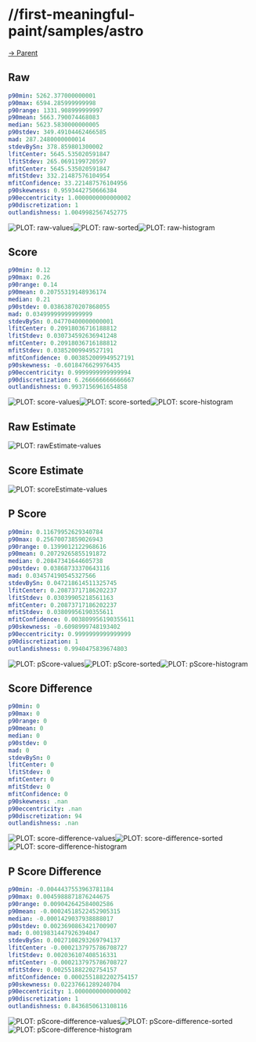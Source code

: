 
# //first-meaningful-paint/samples/astro

[→ Parent](../..)


## Raw


```yaml
p90min: 5262.377000000001
p90max: 6594.285999999998
p90range: 1331.908999999997
p90mean: 5663.790074468083
median: 5623.5830000000005
p90stdev: 349.49104462466585
mad: 287.2480000000014
stdevBySn: 378.859801300002
lfitCenter: 5645.535020591847
lfitStdev: 265.0691199720597
mfitCenter: 5645.535020591847
mfitStdev: 332.21487576104954
mfitConfidence: 33.221487576104956
p90skewness: 0.9593442750666384
p90eccentricity: 1.0000000000000002
p90discretization: 1
outlandishness: 1.0049982567452775

```

![PLOT: raw-values](./raw/values.svg)![PLOT: raw-sorted](./raw/sorted.svg)![PLOT: raw-histogram](./raw/histogram.svg)
## Score


```yaml
p90min: 0.12
p90max: 0.26
p90range: 0.14
p90mean: 0.20755319148936174
median: 0.21
p90stdev: 0.03863870207868055
mad: 0.03499999999999999
stdevBySn: 0.04770400000000001
lfitCenter: 0.20918036716188812
lfitStdev: 0.030734592636941248
mfitCenter: 0.20918036716188812
mfitStdev: 0.03852009949527191
mfitConfidence: 0.003852009949527191
p90skewness: -0.6018476629976435
p90eccentricity: 0.9999999999999994
p90discretization: 6.266666666666667
outlandishness: 0.9937156961654858

```

![PLOT: score-values](./score/values.svg)![PLOT: score-sorted](./score/sorted.svg)![PLOT: score-histogram](./score/histogram.svg)
## Raw Estimate

![PLOT: rawEstimate-values](./rawEstimate/values.svg)
## Score Estimate

![PLOT: scoreEstimate-values](./scoreEstimate/values.svg)
## P Score


```yaml
p90min: 0.11679952629340784
p90max: 0.25670073859026943
p90range: 0.1399012122968616
p90mean: 0.20729265855191872
median: 0.20847341644605738
p90stdev: 0.03868733370643116
mad: 0.034574190545327566
stdevBySn: 0.047218614511325745
lfitCenter: 0.20873717186202237
lfitStdev: 0.03039905218561163
mfitCenter: 0.20873717186202237
mfitStdev: 0.03809956190355611
mfitConfidence: 0.003809956190355611
p90skewness: -0.6098999748193402
p90eccentricity: 0.9999999999999999
p90discretization: 1
outlandishness: 0.9940475839674803

```

![PLOT: pScore-values](./pScore/values.svg)![PLOT: pScore-sorted](./pScore/sorted.svg)![PLOT: pScore-histogram](./pScore/histogram.svg)
## Score Difference


```yaml
p90min: 0
p90max: 0
p90range: 0
p90mean: 0
median: 0
p90stdev: 0
mad: 0
stdevBySn: 0
lfitCenter: 0
lfitStdev: 0
mfitCenter: 0
mfitStdev: 0
mfitConfidence: 0
p90skewness: .nan
p90eccentricity: .nan
p90discretization: 94
outlandishness: .nan

```

![PLOT: score-difference-values](./score-difference/values.svg)![PLOT: score-difference-sorted](./score-difference/sorted.svg)![PLOT: score-difference-histogram](./score-difference/histogram.svg)
## P Score Difference


```yaml
p90min: -0.0044437553963781184
p90max: 0.0045988871876244675
p90range: 0.009042642584002586
p90mean: -0.00024518522452905315
median: -0.0001429037938888017
p90stdev: 0.0023690863421700907
mad: 0.0019831447926394047
stdevBySn: 0.0027108293269794137
lfitCenter: -0.0002137975786708727
lfitStdev: 0.002036107408516331
mfitCenter: -0.0002137975786708727
mfitStdev: 0.002551882202754157
mfitConfidence: 0.0002551882202754157
p90skewness: 0.02237661289240704
p90eccentricity: 1.0000000000000002
p90discretization: 1
outlandishness: 0.8436850613108116

```

![PLOT: pScore-difference-values](./pScore-difference/values.svg)![PLOT: pScore-difference-sorted](./pScore-difference/sorted.svg)![PLOT: pScore-difference-histogram](./pScore-difference/histogram.svg)